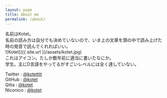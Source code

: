 ```yaml
---
layout: page
title: About me
permalink: /about/
---
```


名前はKotet。  
名前の読み方は自分でも決めていないので、いま上の文章を頭の中で読み上げた時の発音で読んでくれればいい。  
![Kotet]({{ site.url }}/assets/kotet.jpg)  
これはアイコン。たしか数年前に適当に書いたなにか。  
学生。主にD言語をやってるがすごいレベルには全く達していない。  

Twitter : [@kotetttt](https://twitter.com/kotetttt)  
GitHub : [@kotet](https://github.com/kotet)  
Qiita : [@kotet](https://qiita.com/kotet)  
Niconico : [@kotet](http://www.nicovideo.jp/user/46839326)  
